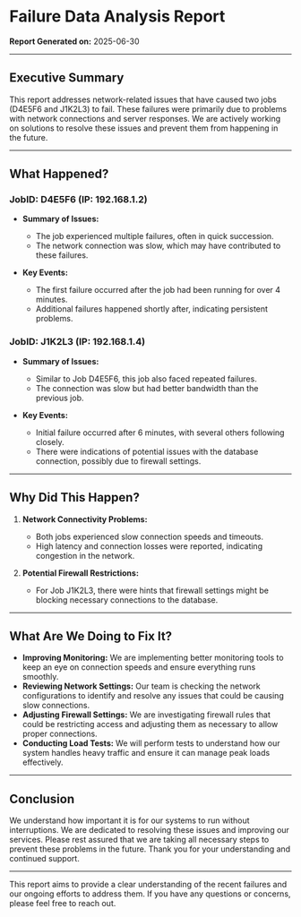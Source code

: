 # Failure Data Analysis Report

**Report Generated on:** 2025-06-30

---

## Executive Summary
This report addresses network-related issues that have caused two jobs (D4E5F6 and J1K2L3) to fail. These failures were primarily due to problems with network connections and server responses. We are actively working on solutions to resolve these issues and prevent them from happening in the future. 

---

## What Happened?
### JobID: D4E5F6 (IP: 192.168.1.2)
- **Summary of Issues:**
  - The job experienced multiple failures, often in quick succession.
  - The network connection was slow, which may have contributed to these failures.

- **Key Events:**
  - The first failure occurred after the job had been running for over 4 minutes.
  - Additional failures happened shortly after, indicating persistent problems.

### JobID: J1K2L3 (IP: 192.168.1.4)
- **Summary of Issues:**
  - Similar to Job D4E5F6, this job also faced repeated failures.
  - The connection was slow but had better bandwidth than the previous job.

- **Key Events:**
  - Initial failure occurred after 6 minutes, with several others following closely.
  - There were indications of potential issues with the database connection, possibly due to firewall settings.

---

## Why Did This Happen?
1. **Network Connectivity Problems:** 
   - Both jobs experienced slow connection speeds and timeouts.
   - High latency and connection losses were reported, indicating congestion in the network.

2. **Potential Firewall Restrictions:**
   - For Job J1K2L3, there were hints that firewall settings might be blocking necessary connections to the database.

---

## What Are We Doing to Fix It?
- **Improving Monitoring:** We are implementing better monitoring tools to keep an eye on connection speeds and ensure everything runs smoothly.
- **Reviewing Network Settings:** Our team is checking the network configurations to identify and resolve any issues that could be causing slow connections.
- **Adjusting Firewall Settings:** We are investigating firewall rules that could be restricting access and adjusting them as necessary to allow proper connections.
- **Conducting Load Tests:** We will perform tests to understand how our system handles heavy traffic and ensure it can manage peak loads effectively.

---

## Conclusion
We understand how important it is for our systems to run without interruptions. We are dedicated to resolving these issues and improving our services. Please rest assured that we are taking all necessary steps to prevent these problems in the future. Thank you for your understanding and continued support.

--- 

This report aims to provide a clear understanding of the recent failures and our ongoing efforts to address them. If you have any questions or concerns, please feel free to reach out.